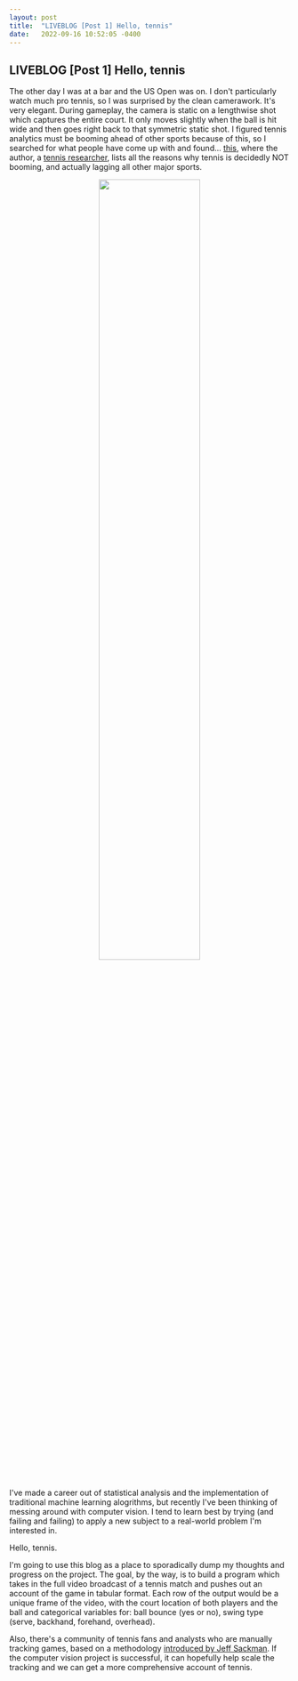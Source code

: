 ```yaml
---
layout: post
title:  "LIVEBLOG [Post 1] Hello, tennis"
date:   2022-09-16 10:52:05 -0400
---
```

<h2>LIVEBLOG [Post 1] Hello, tennis</h2>
<p>
The other day I was at a bar and the US Open was on. I don't particularly watch much pro tennis, so I was surprised by the clean camerawork. It's very elegant. During gameplay, the camera is static on a lengthwise shot which captures the entire court. It only moves slightly when the ball is hit wide and then goes right back to that symmetric static shot. I figured tennis analytics must be booming ahead of other sports because of this, so I searched for what people have come up with and found... <a href="https://hdsr.mitpress.mit.edu/pub/uy0zl4i1/release/4">this</a>, where the author, a <a href="http://on-the-t.com/">tennis researcher</a>, lists all the reasons why tennis is decidedly NOT booming, and actually lagging all other major sports. 
</p>
<p>
<div style="text-align: center"> 
<img src="https://spazznolo.github.io/figs/frame_1173.jpg" width="60%" length="150"/>
</div>
</p>
<p>
I've made a career out of statistical analysis and the implementation of traditional machine learning alogrithms, but recently I've been thinking of messing around with computer vision. I tend to learn best by trying (and failing and failing) to apply a new subject to a real-world problem I'm interested in.
</p>
<p>
Hello, tennis.
</p>
<p>
I'm going to use this blog as a place to sporadically dump my thoughts and progress on the project. The goal, by the way, is to build a program which takes in the full video broadcast of a tennis match and pushes out an account of the game in tabular format. Each row of the output would be a unique frame of the video, with the court location of both players and the ball and categorical variables for: ball bounce (yes or no), swing type (serve, backhand, forehand, overhead).
</p>
<p>
Also, there's a community of tennis fans and analysts who are manually tracking games, based on a methodology <a href="https://www.tennisabstract.com/blog/2015/09/23/the-match-charting-project-quick-start-guide/">introduced by Jeff Sackman</a>. If the computer vision project is successful, it can hopefully help scale the tracking and we can get a more comprehensive account of tennis.
</p>

